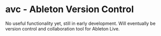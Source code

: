# avc - Ableton Version Control
No useful functionality yet, still in early development. Will eventually be version control and collaboration tool for Ableton Live.
